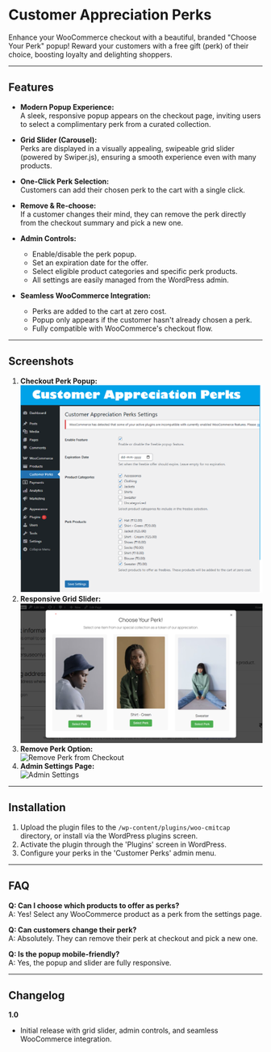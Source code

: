 # Customer Appreciation Perks

Enhance your WooCommerce checkout with a beautiful, branded "Choose Your Perk" popup! Reward your customers with a free gift (perk) of their choice, boosting loyalty and delighting shoppers.

---

## Features

- **Modern Popup Experience:**  
  A sleek, responsive popup appears on the checkout page, inviting users to select a complimentary perk from a curated collection.

- **Grid Slider (Carousel):**  
  Perks are displayed in a visually appealing, swipeable grid slider (powered by Swiper.js), ensuring a smooth experience even with many products.

- **One-Click Perk Selection:**  
  Customers can add their chosen perk to the cart with a single click.

- **Remove & Re-choose:**  
  If a customer changes their mind, they can remove the perk directly from the checkout summary and pick a new one.

- **Admin Controls:**  
  - Enable/disable the perk popup.
  - Set an expiration date for the offer.
  - Select eligible product categories and specific perk products.
  - All settings are easily managed from the WordPress admin.

- **Seamless WooCommerce Integration:**  
  - Perks are added to the cart at zero cost.
  - Popup only appears if the customer hasn't already chosen a perk.
  - Fully compatible with WooCommerce's checkout flow.

---

## Screenshots

1. **Checkout Perk Popup:**  
   ![Choose Your Perk Popup](screenshot1.png)
2. **Responsive Grid Slider:**  
   ![Perk Grid Slider](screenshot2.png)
3. **Remove Perk Option:**  
   ![Remove Perk from Checkout](screenshot3.png)
4. **Admin Settings Page:**  
   ![Admin Settings](screenshot4.png)

---

## Installation

1. Upload the plugin files to the `/wp-content/plugins/woo-cmitcap` directory, or install via the WordPress plugins screen.
2. Activate the plugin through the 'Plugins' screen in WordPress.
3. Configure your perks in the 'Customer Perks' admin menu.

---

## FAQ

**Q: Can I choose which products to offer as perks?**  
A: Yes! Select any WooCommerce product as a perk from the settings page.

**Q: Can customers change their perk?**  
A: Absolutely. They can remove their perk at checkout and pick a new one.

**Q: Is the popup mobile-friendly?**  
A: Yes, the popup and slider are fully responsive.

---

## Changelog

**1.0**  
- Initial release with grid slider, admin controls, and seamless WooCommerce integration. 